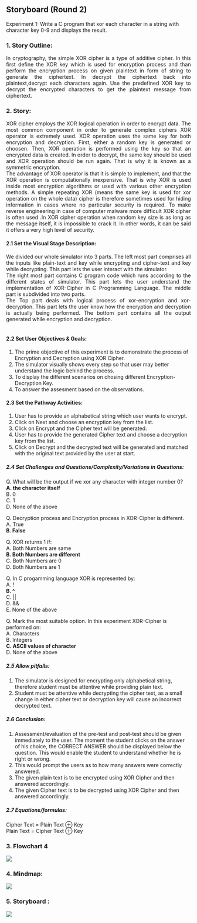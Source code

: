 ## Storyboard (Round 2)

Experiment 1: Write a C program that xor each character in a string with character key 0-9 and displays the result.

### 1. Story Outline:
<div align="justify">
In cryptography, the simple XOR cipher is a type of additive cipher. In this first define the XOR key which is used for encryption process and than perform the encryption process on given plaintext in form of string to generate the ciphertext. In decrypt the ciphertext back into plaintext,decrypt each characters again. Use the predefined XOR key to decrypt the encrypted characters to get the plaintext message from ciphertext.</div>

### 2. Story:
<div align="justify">
XOR cipher employs the XOR logical operation in order to encrypt data. The most common component in order to generate complex ciphers XOR operator is extremely used. XOR operation uses the same key for both encryption and decryption. First, either a random key is generated or choosen. Then, XOR operation is performed using the key so that an encrypted data is created.
In order to decrypt, the same key should be used and XOR operation should be run again. That is why it is known as a symmetric encryption.<br>
The advantage of XOR operator is that it is simple to implement, and that the XOR operation is computationally inexpensive. That is why XOR is used inside most encryption algorithms or used with various other encryption methods. A simple repeating XOR (means the same key is used for xor operation on the whole data) cipher is therefore sometimes used for hiding information in cases where no particular security is required. To make reverse engineering in case of computer malware more difficult XOR cipher is often used .In XOR cipher operation when random key size is as long as the message itself, it is impossible to crack it. In other words, it can be said it offers a very high level of security.</div>

#### 2.1 Set the Visual Stage Description:
<div align="justify">
We divided our whole simulator into 3 parts. The left most part comprises all the inputs like plain-text and key while encrypting and cipher-text and key while decrypting. This part lets the user interact with the simulator.<br> 
The right most part contains C program code which runs according to the different states of simulator. This part lets the user understand the implementation of XOR-Cipher in C Programming Language. The middle part is subdivided into two parts.<br>
The Top part deals with logical process of xor-encryption and xor-decryption. This part lets the user know how the encryption and decryption is actually being performed. The bottom part contains all the output generated while encryption and decryption.</div><br>

#### 2.2 Set User Objectives & Goals:
1. The prime objective of this experiment is to demonstrate the process of Encryption and Decryption using XOR Cipher.<br>
2. The simulator visually shows every step so that user may better understand the logic behind the process.<br>
3. To display the different scenarios on chosing different Encryption-Decryption Key.<br>
4. To answer the assesment based on the observations.<br>

#### 2.3 Set the Pathway Activities:

1. User has to provide an alphabetical string which user wants to encrypt.<br>
2. Click on Next and choose an encryption key from the list.<br>
3. Click on Encrypt and the Cipher text will be generated.<br>
4. User has to provide the generated Cipher text and choose a decryption key from the list.<br>
5. Click on Decrypt and the decrypted text will be generated and matched with the original text provided by the user at start.<br>

##### 2.4 Set Challenges and Questions/Complexity/Variations in Questions:

Q. What will be the output if we xor any character with integer number 0?<br>
<b>A. the character itself</b><br>
B. 0<br>
C. 1<br>
D. None of the above<br>

Q. Decryption process and Encryption process in XOR-Cipher is different.<br>
A. True<br>
<b>B. False</b><br>

Q. XOR returns 1 if:<br>
A. Both Numbers are same<br>
<b>B. Both Numbers are different</b><br>
C. Both Numbers are 0<br>
D. Both Numbers are 1<br>

Q. In C progamming language XOR is represented by:<br>
A. !<br>
<b>B. ^</b><br>
C. ||<br>
D. &&<br>
E. None of the above<br>

Q. Mark the most suitable option. In this experiment XOR-Cipher is performed on:<br>
A. Characters<br>
B. Integers<br>
<b>C. ASCII values of character</b><br>
D. None of the above<br>

##### 2.5 Allow pitfalls:

1. The simulator is designed for encrypting only alphabetical string, therefore student must be attentive while providing plain text.<br>
2. Student must be attentive while decrypting the cipher text, as a small change in either cipher text or decryption key will cause an incorrect decrypted text.<br>

##### 2.6 Conclusion:

1. Assessment/evaluation of the pre-test and post-test should be given immediately to the user. The moment the student clicks on the answer of his choice, the CORRECT ANSWER should be displayed below the question. This would enable the student to understand whether he is right or wrong.<br>
2. This would prompt the users as to how many answers were correctly answered.<br>
3. The given plain text is to be encrypted using XOR Cipher and then answered accordingly.<br>
4. The given Cipher text is to be decrypted using XOR Cipher and then answered accordingly.<br>

##### 2.7 Equations/formulas:
Cipher Text = Plain Text &oplus; Key<br>
Plain Text = Cipher Text &oplus; Key<br>


### 3. Flowchart 4
<img src="flowchart/flowchart.png"/><br>

### 4. Mindmap:
<img src="mindmap/mindmap.jpeg"/>

### 5. Storyboard :

<img src="storyboard/storyboard.gif"/>
